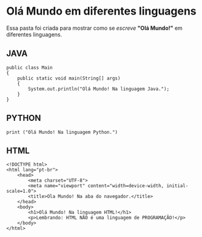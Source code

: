 # Olá Mundo em diferentes linguagens
Essa pasta foi criada para mostrar como se _escreve_ **"Olá Mundo!"** em diferentes linguagens.

## JAVA
```
public class Main
{
    public static void main(String[] args)
    {
        System.out.println("Olá Mundo! Na linguagem Java.");
    }
}
```

## PYTHON
```
print ("Olá Mundo! Na linguagem Python.")
```

## HTML
```
<!DOCTYPE html>
<html lang="pt-br">
    <head>
        <meta charset="UTF-8">
        <meta name="viewport" content="width=device-width, initial-scale=1.0">
        <title>Ola Mundo! Na aba do navegador.</title>
    </head>
    <body>
        <h1>Olá Mundo! Na linguagem HTML!</h1>
        <p>Lembrando: HTML NÃO é uma linguagem de PROGRAMAÇÃO!</p>
    </body>
</html>
```

